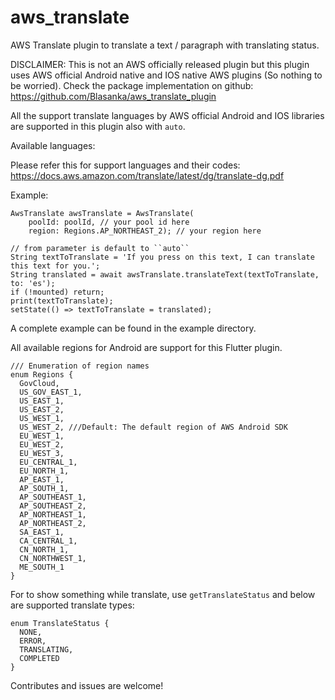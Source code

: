 # aws_translate

AWS Translate plugin to translate a text / paragraph with translating status.

DISCLAIMER: This is not an AWS officially released plugin but this plugin uses 
AWS official Android native and IOS native AWS plugins (So nothing to be worried). 
Check the package implementation on github: https://github.com/Blasanka/aws_translate_plugin

All the support translate languages by AWS official Android and IOS libraries are supported
in this plugin also with `auto`.

Available languages:

Please refer this for support languages and their codes: 
https://docs.aws.amazon.com/translate/latest/dg/translate-dg.pdf

Example:
```
AwsTranslate awsTranslate = AwsTranslate(
    poolId: poolId, // your pool id here
    region: Regions.AP_NORTHEAST_2); // your region here

// from parameter is default to ``auto``
String textToTranslate = 'If you press on this text, I can translate this text for you.';
String translated = await awsTranslate.translateText(textToTranslate, to: 'es');
if (!mounted) return;
print(textToTranslate);
setState(() => textToTranslate = translated);
```
A complete example can be found in the example directory.

All available regions for Android are support for this Flutter plugin.

```
/// Enumeration of region names
enum Regions {
  GovCloud,
  US_GOV_EAST_1,
  US_EAST_1,
  US_EAST_2,
  US_WEST_1,
  US_WEST_2, ///Default: The default region of AWS Android SDK
  EU_WEST_1,
  EU_WEST_2,
  EU_WEST_3,
  EU_CENTRAL_1,
  EU_NORTH_1,
  AP_EAST_1,
  AP_SOUTH_1,
  AP_SOUTHEAST_1,
  AP_SOUTHEAST_2,
  AP_NORTHEAST_1,
  AP_NORTHEAST_2,
  SA_EAST_1,
  CA_CENTRAL_1,
  CN_NORTH_1,
  CN_NORTHWEST_1,
  ME_SOUTH_1
}
```

For to show something while translate, use `getTranslateStatus` and
below are supported translate types:

```
enum TranslateStatus {
  NONE,
  ERROR,
  TRANSLATING,
  COMPLETED
}
```

Contributes and issues are welcome!